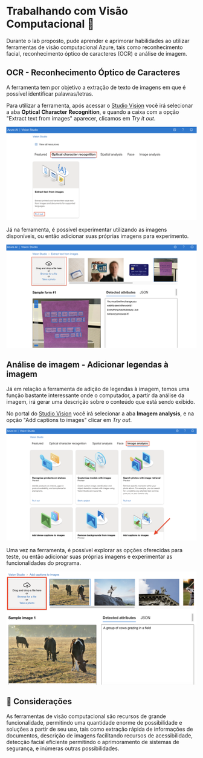 # Trabalhando com Visão Computacional 🤖

Durante o lab proposto, pude aprender e aprimorar habilidades ao utilizar ferramentas de visão computacional Azure, tais como reconhecimento facial, reconhecimento óptico de caracteres (OCR) e análise de imagem.

## OCR - Reconhecimento Óptico de Caracteres 

A ferramenta tem por objetivo a extração de texto de imagens em que é possível identificar palavras/letras. 

Para utilizar a ferramenta, após acessar o [Studio Vision](https://portal.vision.cognitive.azure.com) você irá selecionar a aba **Optical** **Character** **Recognition**, e quando a caixa com a opção "Extract text from images" aparecer, clicamos em *Try* *it* *out*.

<img src="Img1.png">

Já na ferramenta, é possível experimentar utilizando as imagens disponíveis, ou então adicionar suas próprias imagens para experimento. 

<img src="Img2.png">

## Análise de imagem - Adicionar legendas à imagem

Já em relação a ferramenta de adição de legendas à imagem, temos uma função bastante interessante onde o computador, a partir da análise da imagem, irá gerar uma descrição sobre o conteúdo que está sendo exibido.

No portal do [Studio Vision](https://portal.vision.cognitive.azure.com) você irá selecionar a aba **Imagem analysis**, e na opção "Add captions to images" clicar em *Try out*.

<img src="Img3.png">

Uma vez na ferramenta, é possível explorar as opções oferecidas para teste, ou então adicionar suas próprias imagens e experimentar as funcionalidades do programa.

<img src="Img4.png">

## 📝 Considerações 

As ferramentas de visão computacional são recursos de grande funcionalidade, permitindo uma quantidade enorme de possibilidade e soluções a partir de seu uso, tais como extração rápida de informações de documentos, descrição de imagens facilitando recursos de acessibilidade, detecção facial eficiente permitindo o aprimoramento de sistemas de segurança, e inúmeras outras possibilidades.    
